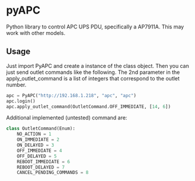 # pyAPC
Python library to control APC UPS PDU, specifically a AP7911A.  This may work with other models.

## Usage
Just import PyAPC and create a instance of the class object.  Then you can just send outlet commands like the following.  The 2nd parameter in the apply_outlet_command is a list of integers that correspond to the outlet number.  

```python
apc = PyAPC("http://192.168.1.218", "apc", "apc")
apc.login()
apc.apply_outlet_command(OutletCommand.OFF_IMMEDIATE, [14, 6])
```
Additional implemented (untested) command are:
```python
class OutletCommand(Enum):
    NO_ACTION = 1
    ON_IMMEDIATE = 2
    ON_DELAYED = 3
    OFF_IMMEDIATE = 4
    OFF_DELAYED = 5
    REBOOT_IMMEDIATE = 6
    REBOOT_DELAYED = 7
    CANCEL_PENDING_COMMANDS = 8
```
